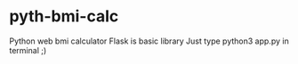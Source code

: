 # pyth-bmi-calc
Python web bmi calculator
Flask is basic library
Just type python3 app.py in terminal ;)